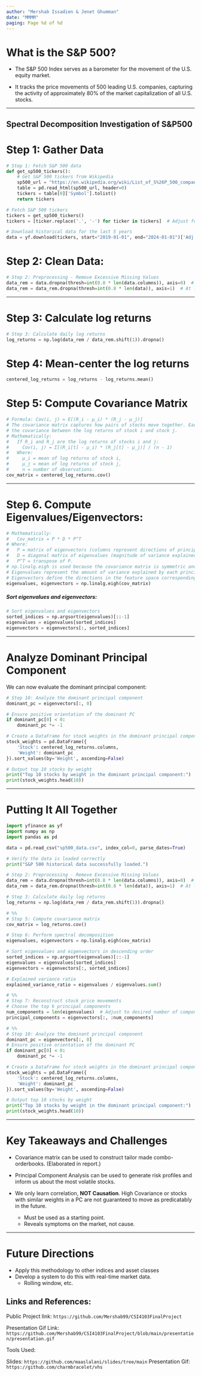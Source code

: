 ```yaml
---
author: "Mershab Issadien & Jenet Ghumman"
date: "MMMM"
paging: Page %d of %d
---
```


# What is the S&P 500?

- The S&P 500 Index serves as a barometer for the movement of the U.S. equity market.

- It tracks the price movements of 500 leading U.S. companies, capturing the activity of approximately 80% of the market capitalization of all U.S. stocks.
---

## Spectral Decomposition Investigation of S&P500

# Step 1: Gather Data

```python
# Step 1: Fetch S&P 500 data
def get_sp500_tickers():
    # Get S&P 500 tickers from Wikipedia
    sp500_url = "https://en.wikipedia.org/wiki/List_of_S%26P_500_companies"
    table = pd.read_html(sp500_url, header=0)
    tickers = table[0]['Symbol'].tolist()
    return tickers

# Fetch S&P 500 tickers
tickers = get_sp500_tickers()
tickers = [ticker.replace('.', '-') for ticker in tickers]  # Adjust for yfinance

# Download historical data for the last 5 years
data = yf.download(tickers, start="2019-01-01", end="2024-01-01")['Adj Close']

```

# Step 2: Clean Data:

```python
# Step 2: Preprocessing - Remove Excessive Missing Values
data_rem = data.dropna(thresh=int(0.8 * len(data.columns)), axis=0)  # At least 80% valid rows
data_rem = data_rem.dropna(thresh=int(0.8 * len(data)), axis=1)  # At least 80% valid columns
```
---

# Step 3: Calculate log returns

```python
# Step 3: Calculate daily log returns
log_returns = np.log(data_rem / data_rem.shift(1)).dropna()
```

# Step 4: Mean-center the log returns

```python
centered_log_returns = log_returns - log_returns.mean()
```

# Step 5: Compute Covariance Matrix

```python
# Formula: Cov(i, j) = E[(R_i - μ_i) * (R_j - μ_j)]
# The covariance matrix captures how pairs of stocks move together. Each element Cov(i, j) represents 
# the covariance between the log returns of stock i and stock j.
# Mathematically:
#   If R_i and R_j are the log returns of stocks i and j:
#     Cov(i, j) = Σ[(R_i[t] - μ_i) * (R_j[t] - μ_j)] / (n - 1)
#   Where:
#     μ_i = mean of log returns of stock i,
#     μ_j = mean of log returns of stock j,
#     n = number of observations.
cov_matrix = centered_log_returns.cov()
```
---

# Step 6. Compute Eigenvalues/Eigenvectors:

```python
# Mathematically:
#   Cov_matrix = P * D * P^T
# Where:
#   P = matrix of eigenvectors (columns represent directions of principal components),
#   D = diagonal matrix of eigenvalues (magnitude of variance explained by each principal component),
#   P^T = transpose of P.
# np.linalg.eigh is used because the covariance matrix is symmetric and positive semi-definite.
# Eigenvalues represent the amount of variance explained by each principal component.
# Eigenvectors define the directions in the feature space corresponding to these components.
eigenvalues, eigenvectors = np.linalg.eigh(cov_matrix)
```

##### Sort eigenvalues and eigenvectors:

```python
# Sort eigenvalues and eigenvectors
sorted_indices = np.argsort(eigenvalues)[::-1]
eigenvalues = eigenvalues[sorted_indices]
eigenvectors = eigenvectors[:, sorted_indices]
```

---

# Analyze Dominant Principal Component

We can now evaluate the dominant principal component:

```python
# Step 10: Analyze the dominant principal component
dominant_pc = eigenvectors[:, 0]

# Ensure positive orientation of the dominant PC
if dominant_pc[0] < 0:
    dominant_pc *= -1

# Create a DataFrame for stock weights in the dominant principal component
stock_weights = pd.DataFrame({
    'Stock': centered_log_returns.columns,
    'Weight': dominant_pc
}).sort_values(by='Weight', ascending=False)

# Output top 10 stocks by weight
print("Top 10 stocks by weight in the dominant principal component:")
print(stock_weights.head(10))
```

---

# Putting It All Together

```python
import yfinance as yf
import numpy as np
import pandas as pd

data = pd.read_csv("sp500_data.csv", index_col=0, parse_dates=True)

# Verify the data is loaded correctly
print("S&P 500 historical data successfully loaded.")

# Step 2: Preprocessing - Remove Excessive Missing Values
data_rem = data.dropna(thresh=int(0.8 * len(data.columns)), axis=0)  # At least 80% valid rows
data_rem = data_rem.dropna(thresh=int(0.8 * len(data)), axis=1)  # At least 80% valid columns

# Step 3: Calculate daily log returns
log_returns = np.log(data_rem / data_rem.shift(1)).dropna()

# %%
# Step 5: Compute covariance matrix
cov_matrix = log_returns.cov()

# Step 6: Perform spectral decomposition
eigenvalues, eigenvectors = np.linalg.eigh(cov_matrix)

# Sort eigenvalues and eigenvectors in descending order
sorted_indices = np.argsort(eigenvalues)[::-1]
eigenvalues = eigenvalues[sorted_indices]
eigenvectors = eigenvectors[:, sorted_indices]

# Explained variance ratio
explained_variance_ratio = eigenvalues / eigenvalues.sum()

# %%
# Step 7: Reconstruct stock price movements
# Choose the top k principal components
num_components = len(eigenvalues)  # Adjust to desired number of components, for now selecting all
principal_components = eigenvectors[:, :num_components]

# %%
# Step 10: Analyze the dominant principal component
dominant_pc = eigenvectors[:, 0]
# Ensure positive orientation of the dominant PC
if dominant_pc[0] < 0:
    dominant_pc *= -1

# Create a DataFrame for stock weights in the dominant principal component
stock_weights = pd.DataFrame({
    'Stock': centered_log_returns.columns,
    'Weight': dominant_pc
}).sort_values(by='Weight', ascending=False)

# Output top 10 stocks by weight
print("Top 10 stocks by weight in the dominant principal component:")
print(stock_weights.head(10))
```

---

# Key Takeaways and Challenges

- Covariance matrix can be used to construct tailor made combo-orderbooks. (Elaborated in report.)
- Principal Component Analysis can be used to generate risk profiles and inform us about the most volatile stocks.

- We only learn correlation, **NOT Causation**. High Covariance or stocks with similar weights in a PC are not guaranteed to move as predicatably in the future.
    - Must be used as a starting point.
    - Reveals symptoms on the market, not cause.

---

# Future Directions

- Apply this methodology to other indices and asset classes
- Develop a system to do this with real-time market data.
    - Rolling window, etc.

## Links and References:

Public Project link: `https://github.com/Mershab99/CSI4103FinalProject`

Presentation Gif Link: `https://github.com/Mershab99/CSI4103FinalProject/blob/main/presentation/presentation.gif`

Tools Used:

Slides: `https://github.com/maaslalani/slides/tree/main`
Presentation Gif: `https://github.com/charmbracelet/vhs`
